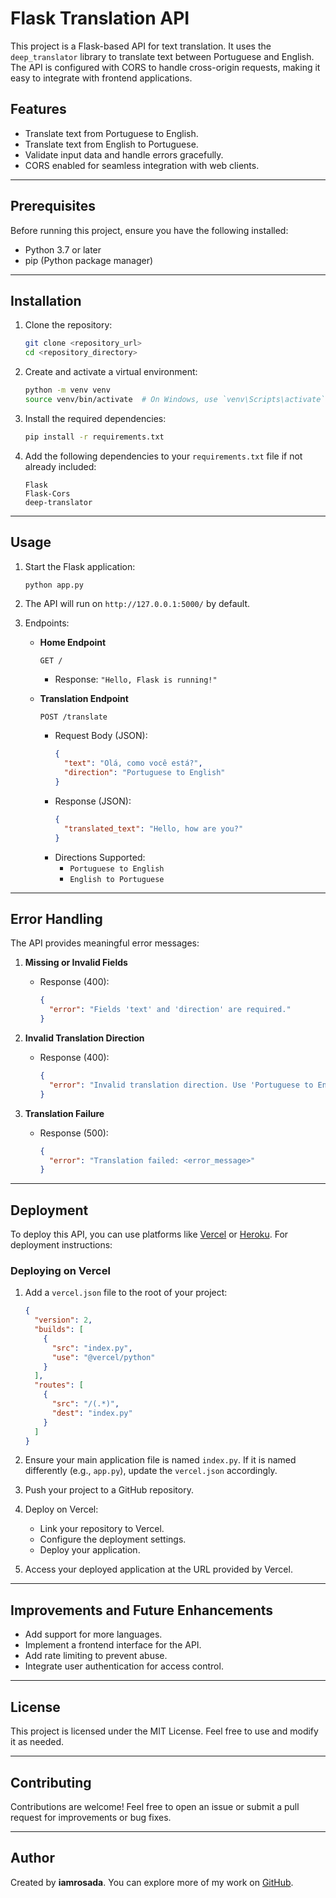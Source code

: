# Flask Translation API

This project is a Flask-based API for text translation. It uses the `deep_translator` library to translate text between Portuguese and English. The API is configured with CORS to handle cross-origin requests, making it easy to integrate with frontend applications.

## Features
- Translate text from Portuguese to English.
- Translate text from English to Portuguese.
- Validate input data and handle errors gracefully.
- CORS enabled for seamless integration with web clients.

---

## Prerequisites

Before running this project, ensure you have the following installed:

- Python 3.7 or later
- pip (Python package manager)

---

## Installation

1. Clone the repository:
   ```bash
   git clone <repository_url>
   cd <repository_directory>
   ```

2. Create and activate a virtual environment:
   ```bash
   python -m venv venv
   source venv/bin/activate  # On Windows, use `venv\Scripts\activate`
   ```

3. Install the required dependencies:
   ```bash
   pip install -r requirements.txt
   ```

4. Add the following dependencies to your `requirements.txt` file if not already included:
   ```plaintext
   Flask
   Flask-Cors
   deep-translator
   ```

---

## Usage

1. Start the Flask application:
   ```bash
   python app.py
   ```

2. The API will run on `http://127.0.0.1:5000/` by default.

3. Endpoints:

   - **Home Endpoint**
     ```
     GET /
     ```
     - Response: `"Hello, Flask is running!"`

   - **Translation Endpoint**
     ```
     POST /translate
     ```
     - Request Body (JSON):
       ```json
       {
         "text": "Olá, como você está?",
         "direction": "Portuguese to English"
       }
       ```
     - Response (JSON):
       ```json
       {
         "translated_text": "Hello, how are you?"
       }
       ```
     - Directions Supported:
       - `Portuguese to English`
       - `English to Portuguese`

---

## Error Handling

The API provides meaningful error messages:

1. **Missing or Invalid Fields**
   - Response (400):
     ```json
     {
       "error": "Fields 'text' and 'direction' are required."
     }
     ```

2. **Invalid Translation Direction**
   - Response (400):
     ```json
     {
       "error": "Invalid translation direction. Use 'Portuguese to English' or 'English to Portuguese'."
     }
     ```

3. **Translation Failure**
   - Response (500):
     ```json
     {
       "error": "Translation failed: <error_message>"
     }
     ```

---

## Deployment

To deploy this API, you can use platforms like [Vercel](https://vercel.com/) or [Heroku](https://www.heroku.com/). For deployment instructions:

### Deploying on Vercel

1. Add a `vercel.json` file to the root of your project:
   ```json
   {
     "version": 2,
     "builds": [
       {
         "src": "index.py",
         "use": "@vercel/python"
       }
     ],
     "routes": [
       {
         "src": "/(.*)",
         "dest": "index.py"
       }
     ]
   }
   ```

2. Ensure your main application file is named `index.py`. If it is named differently (e.g., `app.py`), update the `vercel.json` accordingly.

3. Push your project to a GitHub repository.

4. Deploy on Vercel:
   - Link your repository to Vercel.
   - Configure the deployment settings.
   - Deploy your application.

5. Access your deployed application at the URL provided by Vercel.

---

## Improvements and Future Enhancements

- Add support for more languages.
- Implement a frontend interface for the API.
- Add rate limiting to prevent abuse.
- Integrate user authentication for access control.

---

## License

This project is licensed under the MIT License. Feel free to use and modify it as needed.

---

## Contributing

Contributions are welcome! Feel free to open an issue or submit a pull request for improvements or bug fixes.

---

## Author

Created by **iamrosada**. You can explore more of my work on [GitHub](https://github.com/iamrosada0).


